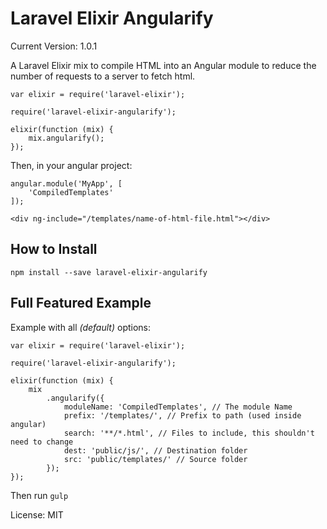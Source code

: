 Laravel Elixir Angularify
============================

Current Version: 1.0.1

A Laravel Elixir mix to compile HTML into an Angular module to reduce the number of requests to a server to fetch html.

    var elixir = require('laravel-elixir');

    require('laravel-elixir-angularify');

    elixir(function (mix) {
        mix.angularify();
    });

Then, in your angular project:

    angular.module('MyApp', [
        'CompiledTemplates'
    ]);

    <div ng-include="/templates/name-of-html-file.html"></div>


How to Install
--------------

    npm install --save laravel-elixir-angularify

Full Featured Example
---------------------

Example with all *(default)* options:

    var elixir = require('laravel-elixir');

    require('laravel-elixir-angularify');

    elixir(function (mix) {
        mix
            .angularify({
                moduleName: 'CompiledTemplates', // The module Name
                prefix: '/templates/', // Prefix to path (used inside angular)
                search: '**/*.html', // Files to include, this shouldn't need to change
                dest: 'public/js/', // Destination folder
                src: 'public/templates/' // Source folder
            });
    });

Then run `gulp`

License: MIT